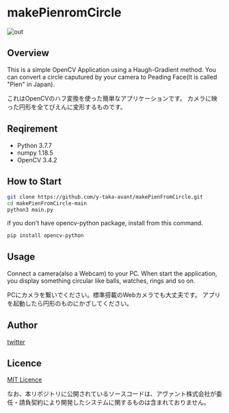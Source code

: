 # makePienromCircle

![out](https://user-images.githubusercontent.com/78395651/106711835-719ab500-663b-11eb-91ec-00facd25fd3f.gif)

## Overview

This is a simple OpenCV Application using a Haugh-Gradient method.
You can convert a circle caputured by your camera to Peading Face(It is called "Pien" in Japan).

これはOpenCVのハフ変換を使った簡単なアプリケーションです。
カメラに映った円形を全てぴえんに変形するものです。

## Reqirement

- Python 3.7.7
- numpy 1.18.5
- OpenCV 3.4.2

## How to Start

```bash
git clone https://github.com/y-taka-avant/makePienFromCircle.git
cd makePienFromCircle-main
python3 main.py
```

if you don't have opencv-python package, install from this command.
```bash 
pip install opencv-python
```

## Usage

Connect a camera(also a Webcam) to your PC.
When start the application, you display something circular like balls, watches, rings and so on.

PCにカメラを繋いでください。標準搭載のWebカメラでも大丈夫です。
アプリを起動したら円形のものにかざしてください。

## Author

[twitter](https://twitter.com/LabAvant)

## Licence

[MIT Licence](https://github.com/y-taka-avant/makePienFromCircle/blob/main/LICENSE)

なお、本リポジトリに公開されているソースコードは、アヴァント株式会社が委任・請負契約により開発したシステムに関するものは含まれておりません。

